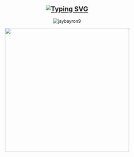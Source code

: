 <h2 align="center">
  <a href="https://git.io/typing-svg">
    <img src="https://readme-typing-svg.demolab.com?font=Fira+Code&duration=3500&pause=500&color=22EBF7&center=true&vCenter=true&multiline=true&width=500&height=70&lines=Hello+there%2C+I'm+Jay+%F0%9F%91%8B;Glad+you're+here%F0%9F%98%84" alt="Typing SVG" />
  </a>
</h2> 


<p align="center"><img src="https://komarev.com/ghpvc/?username=jaybayron9&label=Profile%20views&color=0e75b6&style=flat" alt="jaybayron9"/></p> 
 <div align=center>
   <!-- <img width="400" src="https://github-readme-stats.vercel.app/api?username=jaybayron9&theme=tokyonight&show_icons=true&hide_border=true&count_private=true" />-->
    <img width="400" src="https://github-readme-streak-stats.herokuapp.com?user=jaybayron9&theme=tokyonight&hide_border=true" />
</div>

<!-- <h5 align="center"></h5>
<div align="center">
    <a href="https://www.linkedin.com/in/jay-camanian-4a8648191/" target="_blank">
        <img src="https://img.shields.io/badge/LinkedIn-blue?style=for-the-badge&logo=linkedin&logoColor=white"
            alt="LinkedIn Badge" />
    </a>
    <a href="https://web.facebook.com/jay.bayron900/" target="_blank">
        <img src="https://img.shields.io/badge/Facebook-E4405F?style=for-the-badge&logo=facebook&logoColor=white" alt="Facebook Badge" />
    </a>
</div> -->


<!-- - 👋 Hi, I’m @jaybayron9
- 👀 I’m interested in programming
- 🌱 I’m currently learning frontend ang backend language
- 💞️ I’m looking to collaborate on ...
- 📫 How to reach me jaybayron400@gmail.com -->

<!---
jaybayron9/jaybayron9 is a ✨ special ✨ repository because its `README.md` (this file) appears on your GitHub profile.
You can click the Preview link to take a look at your changes.
--->
